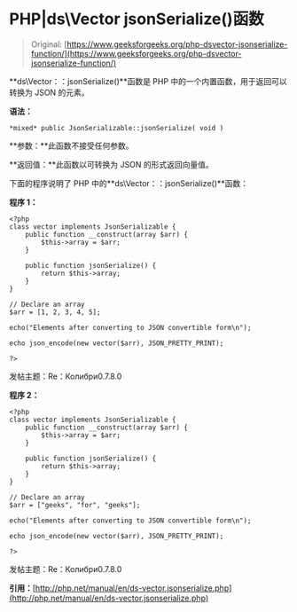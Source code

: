 # PHP|ds\Vector jsonSerialize()函数

> Original: [https://www.geeksforgeeks.org/php-dsvector-jsonserialize-function/](https://www.geeksforgeeks.org/php-dsvector-jsonserialize-function/)

**ds\Vector：：jsonSerialize()**函数是 PHP 中的一个内置函数，用于返回可以转换为 JSON 的元素。

**语法：**

```
*mixed* public JsonSerializable::jsonSerialize( void )

```

**参数：**此函数不接受任何参数。

**返回值：**此函数以可转换为 JSON 的形式返回向量值。

下面的程序说明了 PHP 中的**ds\Vector：：jsonSerialize()**函数：

**程序 1：**

```
<?php
class vector implements JsonSerializable {
    public function __construct(array $arr) {
        $this->array = $arr;
    }

    public function jsonSerialize() {
        return $this->array;
    }
}

// Declare an array
$arr = [1, 2, 3, 4, 5];

echo("Elements after converting to JSON convertible form\n");

echo json_encode(new vector($arr), JSON_PRETTY_PRINT);

?>
```

发帖主题：Re：Колибри0.7.8.0

**程序 2：**

```
<?php
class vector implements JsonSerializable {
    public function __construct(array $arr) {
        $this->array = $arr;
    }

    public function jsonSerialize() {
        return $this->array;
    }
}

// Declare an array
$arr = ["geeks", "for", "geeks"];

echo("Elements after converting to JSON convertible form\n");

echo json_encode(new vector($arr), JSON_PRETTY_PRINT);

?>
```

发帖主题：Re：Колибри0.7.8.0

**引用：**[http://php.net/manual/en/ds-vector.jsonserialize.php](http://php.net/manual/en/ds-vector.jsonserialize.php)